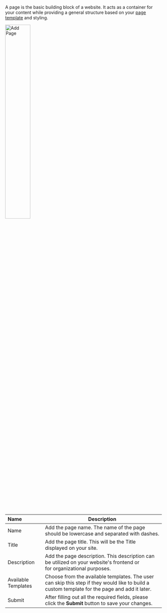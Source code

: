 A page is the basic building block of a website. It acts as a container for your content while providing a general structure based on your [page template](https://cms.solodev.net/tutorials/cms/add-page-template/) and styling.

<!-- !!!Note:
if you're creating an HTML page with a code editor, you need to manually give it an extension of ".stml" before you upload the file to your Solodev CMS.
!!! -->

<p><img src="/static/images/folders/add-page.jpg" alt="Add Page" style="width: 40%;"></p>

**Name** | **Description**
:--- | ---
Name | Add the page name. The name of the page should be lowercase and separated with dashes.
Title | Add the page title. This will be the Title displayed on your site. 
Description | Add the page description. This description can be utilized on your website's frontend or<br> for organizational purposes.
Available Templates | Choose from the available templates. The user can skip this step if they would like to build a custom template for the page and add it later.
Submit | After filling out all the required fields, please click the **Submit** button to save your changes.
